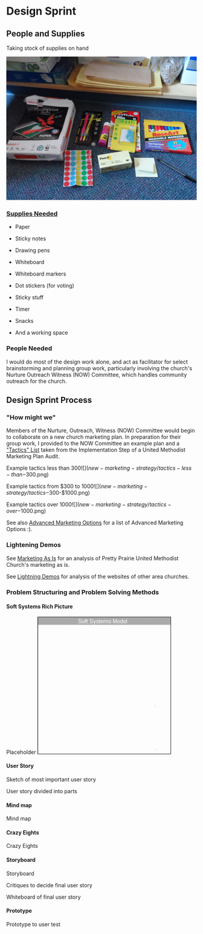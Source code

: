# Design Sprint

## People and Supplies
Taking stock of supplies on hand

![](design-sprint/supply-cabinet.jpg)

### [Supplies Needed](http://amzn.com/lm/RS9AYY6BTLDCM)
* Paper
* Sticky notes 
* Drawing pens 
* Whiteboard
* Whiteboard markers
* Dot stickers (for voting)
* Sticky stuff
* Timer 
* Snacks 

* And a working space

### People Needed

I would do most of the design work alone, and act as facilitator for select brainstorming and planning group work, particularly involving the church's Nurture Outreach Witness (NOW) Committee, which handles community outreach for the church. 

## Design Sprint Process

### "How might we"

Members of the Nurture, Outreach, Witness (NOW) Committee would begin to collaborate on a new church marketing plan. In preparation for their group work, I provided to the NOW Committee an example plan and a ["Tactics" List](http://s3.amazonaws.com/Website_Properties_UGC/market-your-church/documents/STEP_4_IMPLEMENTATION_HOMEWORK.PDF) taken from the Implementation Step of a United Methodist Marketing Plan Audit.

Example tactics less than $300
![](new-marketing-strategy/tactics-less-than-$300.png)

Example tactics from $300 to $1000
![](new-marketing-strategy/tactics-$300-$1000.png)

Example tactics over $1000
![](new-marketing-strategy/tactics-over-$1000.png)

See also [Advanced Marketing Options](advanced_marketing_options.md) for a list of Advanced Marketing Options :).

### Lightening Demos

See [Marketing As Is](marketing_as_is.md) for an analysis of Pretty Prairie United Methodist Church's marketing as is. 

See [Lightning Demos](lightning_demos.md) for analysis of the websites of other area churches. 

### Problem Structuring and Problem Solving Methods

#### Soft Systems Rich Picture

Placeholder
![](project-management/project-management-soft-systems-rich-picture.jpg)

#### User Story

Sketch of most important user story

User story divided into parts

#### Mind map

Mind map 

#### Crazy Eights

Crazy Eights 

#### Storyboard

Storyboard 

Critiques to decide final user story

Whiteboard of final user story 

#### Prototype

Prototype to user test

